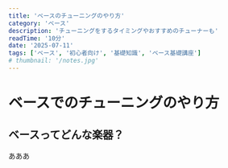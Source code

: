 ```yaml
---
title: 'ベースのチューニングのやり方'
category: 'ベース'
description: 'チューニングをするタイミングやおすすめのチューナーも'
readTime: '10分'
date: '2025-07-11'
tags: ['ベース', '初心者向け', '基礎知識', 'ベース基礎講座']
# thumbnail: '/notes.jpg'
---
```


# ベースでのチューニングのやり方

## ベースってどんな楽器？
あああ